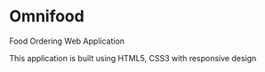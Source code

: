# Omnifood
Food Ordering Web Application

This application is built using HTML5, CSS3 with responsive design
